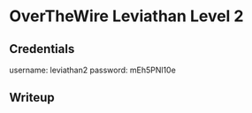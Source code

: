 # OverTheWire Leviathan Level 2

## Credentials
username: leviathan2
password: mEh5PNl10e

## Writeup

